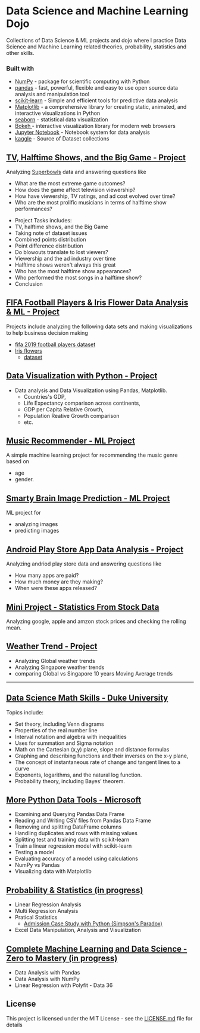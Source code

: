 # Data Science and Machine Learning Dojo

Collections of Data Science & ML projects and dojo where I practice Data Science and Machine Learning related theories, probability, statistics and other skills.

### Built with
+ [NumPy](https://numpy.org/) - package for scientific computing with Python
+ [pandas](https://pandas.pydata.org/) - fast, powerful, flexible and easy to use open source data analysis and manipulation tool
+ [scikit-learn](https://scikit-learn.org/stable/) - Simple and efficient tools for predictive data analysis
+ [Matplotlib](https://matplotlib.org/) - a comprehensive library for creating static, animated, and interactive visualizations in Python
+ [seaborn](https://seaborn.pydata.org/) - statistical data visualization
+ [Bokeh ](https://docs.bokeh.org/en/latest/index.html) - interactive visualization library for modern web browsers
+ [Jupyter Notebook](https://jupyter.org/) - Notebook system for data analysis
+ [kaggle](https://www.kaggle.com/) - Source of Dataset collections


## [TV, Halftime Shows, and the Big Game - Project](https://github.com/ptyadana/Data-Science-and-Machine-Learning-Projects-Dojo/tree/master/Project%20-%20TV%2C%20Halftime%20Shows%2C%20and%20the%20Big%20Game)
Analyzing [Superbowls](https://www.datacamp.com/projects/684) data and answering questions like
+ What are the most extreme game outcomes?
+ How does the game affect television viewership?
+ How have viewership, TV ratings, and ad cost evolved over time?
+ Who are the most prolific musicians in terms of halftime show performances?
* Project Tasks includes:
* TV, halftime shows, and the Big Game
* Taking note of dataset issues
* Combined points distribution
* Point difference distribution
* Do blowouts translate to lost viewers?
* Viewership and the ad industry over time
* Halftime shows weren't always this great
* Who has the most halftime show appearances?
* Who performed the most songs in a halftime show?
* Conclusion


## [FIFA Football Players & Iris Flower Data Analysis & ML - Project](https://github.com/ptyadana/Python-Projects-Dojo/tree/master/03.Complete%20Python%20Developer%20-%20Zero%20to%20Mastery%20-%20AN/17.Machine%20Learning%20and%20Data%20Science)
Projects include analyzing the following data sets and making visualizations to help business decision making
+ [fifa 2019 football players dataset](https://www.kaggle.com/karangadiya/fifa19)
+ [Iris flowers](https://en.wikipedia.org/wiki/Iris_flower_data_set) 
    + [dataset](https://www.kaggle.com/uciml/iris)

	
## [Data Visualization with Python - Project](https://github.com/ptyadana/DV-Data-Visualization-with-Python)
+ Data analysis and Data Visualization using Pandas, Matplotlib.
    + Countries's GDP, 
	+ Life Expectancy comparison across continents, 
	+ GDP per Capita Relative Growth, 
	+ Population Reative Growth comparison 
	+ etc.


## [Music Recommender - ML Project](https://github.com/ptyadana/ML-Music-Recommender)
A simple machine learning project for recommending the music genre based on 
+ age
+ gender.


## [Smarty Brain Image Prediction - ML Project](https://github.com/ptyadana/Python-Projects-Dojo/tree/master/03.Complete%20Python%20Developer%20-%20Zero%20to%20Mastery%20-%20AN/17.Machine%20Learning%20and%20Data%20Science/ML_SmartyBrain_Project)
ML project for 
- analyzing images
- predicting images


## [Android Play Store App Data Analysis - Project](https://github.com/ptyadana/Data-Science-and-Machine-Learning-Projects-Dojo/tree/master/Project%20-%20Android%20Play%20Store%20App%20Data%20Analysis)
Analyzing andriod play store data and answering questions like
+ How many apps are paid?
+ How much money are they making?
+ When were these apps released?


## [Mini Project - Statistics From Stock Data](https://github.com/ptyadana/Data-Science-and-Machine-Learning-Projects-Dojo/tree/master/Complete%20Machine%20Learning%20and%20Data%20Science%20-%20Zero%20to%20Mastery%20-%20AN/01.Mini%20Project%20UDACITY%20-%20Statistics%20From%20Stock%20Data)
Analyzing google, apple and amzon stock prices and checking the rolling mean. 


## [Weather Trend - Project](https://github.com/ptyadana/Data-Science-and-Machine-Learning-Projects-Dojo/tree/master/Data%20Analysis/Project%20-%20Weather%20Trend)
+ Analyzing Global weather trends
+ Analyzing Singapore weather trends
+ comparing Global vs Singapore 10 years Moving Average trends


-------------------


## [Data Science Math Skills - Duke University](https://www.coursera.org/learn/datasciencemathskills)
Topics include:
+ Set theory, including Venn diagrams
+ Properties of the real number line
+ Interval notation and algebra with inequalities
+ Uses for summation and Sigma notation
+ Math on the Cartesian (x,y) plane, slope and distance formulas
+ Graphing and describing functions and their inverses on the x-y plane,
+ The concept of instantaneous rate of change and tangent lines to a curve
+ Exponents, logarithms, and the natural log function.
+ Probability theory, including Bayes’ theorem.

## [More Python Data Tools - Microsoft](https://github.com/ptyadana/Data-Science-and-Machine-Learning-Projects-Dojo/tree/master/More%20Python%20Data%20Tools%20-%20Microsoft)
+ Examining and Querying Pandas Data Frame
+ Reading and Writing CSV files from Pandas Data Frame
+ Removing and splitting DataFrame columns
+ Handling duplicates and rows with missing values
+ Splitting test and training data with scikit-learn
+ Train a linear regression model with scikit-learn
+ Testing a model
+ Evaluating accuracy of a model using calculations
+ NumPy vs Pandas
+ Visualizing data with Matplotlib



## [Probability & Statistics (in progress)](https://github.com/ptyadana/Data-Science-and-Machine-Learning-Projects-Dojo/tree/master/Probability%20%26%20Statistics)
+ Linear Regression Analysis
+ Multi Regression Analysis
+ Pratical Statistics
    + [Admission Case Study with Python (Simpson's Paradox)](https://github.com/ptyadana/Data-Science-and-Machine-Learning-Projects-Dojo/tree/master/Probability%20%26%20Statistics/Pratical%20Statistics/Admission%20Case%20Study)
+ Excel Data Manipulation, Analysis and Visualization

## [Complete Machine Learning and Data Science - Zero to Mastery (in progress)](https://github.com/ptyadana/Data-Science-and-Machine-Learning-Projects-Dojo/tree/master/Complete%20Machine%20Learning%20and%20Data%20Science%20-%20Zero%20to%20Mastery%20-%20AN)
+ Data Analysis with Pandas
+ Data Analysis with NumPy
+ Linear Regression with Polyfit - Data 36


## License
This project is licensed under the MIT License - see the [LICENSE.md](LICENSE.md) file for details
